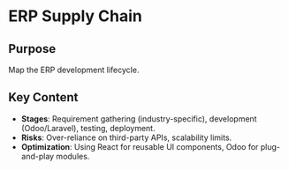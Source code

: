 # ERP Supply Chain

## Purpose  
Map the ERP development lifecycle.

## Key Content  
- **Stages**: Requirement gathering (industry-specific), development (Odoo/Laravel), testing, deployment.  
- **Risks**: Over-reliance on third-party APIs, scalability limits.  
- **Optimization**: Using React for reusable UI components, Odoo for plug-and-play modules.  